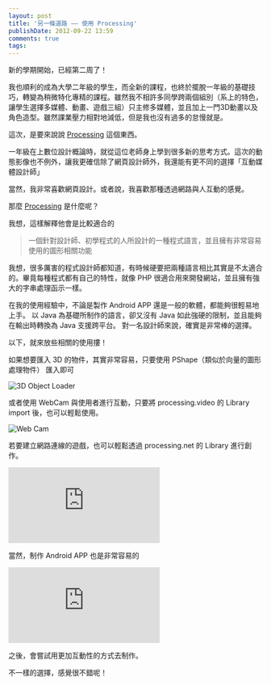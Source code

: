 ```yaml
---
layout: post
title: '另一條道路 —— 使用 Processing'
publishDate: 2012-09-22 13:59
comments: true
tags: 
---
```



新的學期開始，已經第二周了！

我也順利的成為大學二年級的學生，而全新的課程，也終於擺脫一年級的基礎技巧，轉變為稍微特化專精的課程。雖然我不相許多同學跨兩個組別（系上的特色，讓學生選擇多媒體、動畫、遊戲三組）只主修多媒體，並且加上一門3D動畫以及角色造型。雖然課業壓力相對地減低，但是我也沒有過多的怠慢就是。

這次，是要來說說 <a href="https://processing.org" target="_blank">Processing</a> 這個東西。

一年級在上數位設計概論時，就從這位老師身上學到很多新的思考方式。這次的動態影像也不例外，讓我更確信除了網頁設計師外，我還能有更不同的選擇「互動媒體設計師」

當然，我非常喜歡網頁設計。或者說，我喜歡那種透過網路與人互動的感覺。

<!--more-->

那麼 <a href="https://processing.org" target="_blank">Processing</a> 是什麼呢？

我想，這樣解釋他會是比較適合的
> 一個針對設計師、初學程式的人所設計的一種程式語言，並且擁有非常容易使用的圖形相關功能

我想，很多厲害的程式設計師都知道，有時候硬要把兩種語言相比其實是不太適合的。畢竟每種程式都有自己的特性，就像 PHP 很適合用來開發網站，並且擁有強大的字串處理函示一樣。


在我的使用經驗中，不論是製作 Android APP 還是一般的軟體，都能夠很輕易地上手。
以 Java 為基礎所制作的語言，卻又沒有 Java 如此強硬的限制，並且能夠在輸出時轉換為 Java 支援跨平台。
對一名設計師來說，確實是非常棒的選擇。

以下，就來放些相關的使用摟！

如果想要匯入 3D 的物件，其實非常容易，只要使用 PShape（類似於向量的圖形處理物件） 匯入即可

![3D Object Loader](https://i.imgur.com/bcPWj.png) 

或者使用 WebCam 與使用者進行互動，只要將 processing.video 的 Library import 後，也可以輕鬆使用。

![Web Cam](https://i.imgur.com/fwjMW.jpg)

若要建立網路連線的遊戲，也可以輕鬆透過 processing.net 的 Library 進行創作。

<div class="video-container">
<iframe src="https://www.youtube.com/embed/WRUln3aKVwY" frameborder="0" allowfullscreen></iframe>
</div>

當然，制作 Android APP 也是非常容易的

<div class="video-container">
<iframe src="https://www.youtube.com/embed/lGZI1jQD0_Q" frameborder="0" allowfullscreen></iframe>
</div>

之後，會嘗試用更加互動性的方式去制作。

不一樣的選擇，感覺很不錯呢！
